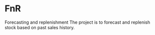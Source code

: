# FnR
Forecasting and replenishment
The project is to forecast and replenish stock based on past 
sales history. 
